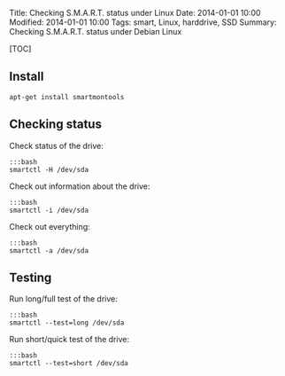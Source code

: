 Title: Checking S.M.A.R.T. status under Linux
Date: 2014-01-01 10:00
Modified: 2014-01-01 10:00
Tags: smart, Linux, harddrive, SSD
Summary: Checking S.M.A.R.T. status under Debian Linux

[TOC]


## Install

    apt-get install smartmontools

## Checking status

Check status of the drive:

    :::bash
    smartctl -H /dev/sda

Check out information about the drive:

    :::bash
    smartctl -i /dev/sda

Check out everything:

    :::bash
    smartctl -a /dev/sda


## Testing

Run long/full test of the drive:

    :::bash
    smartctl --test=long /dev/sda

Run short/quick test of the drive:

    :::bash
    smartctl --test=short /dev/sda

